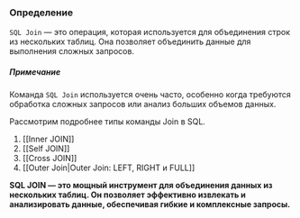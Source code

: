 ### Определение

`SQL Join` — это операция, которая используется для объединения строк из нескольких таблиц. Она позволяет объединить данные для выполнения сложных запросов.

##### Примечание

Команда `SQL Join` используется очень часто, особенно когда требуются обработка сложных запросов или анализ больших объемов данных.

Рассмотрим подробнее типы команды Join в SQL.

1. [[Inner JOIN]]
2. [[Self JOIN]]
3. [[Cross JOIN]]
4. [[Outer Join|Outer Join: LEFT, RIGHT и FULL]]

**SQL JOIN — это мощный инструмент для объединения данных из нескольких таблиц. Он позволяет эффективно извлекать и анализировать данные, обеспечивая гибкие и комплексные запросы.**

